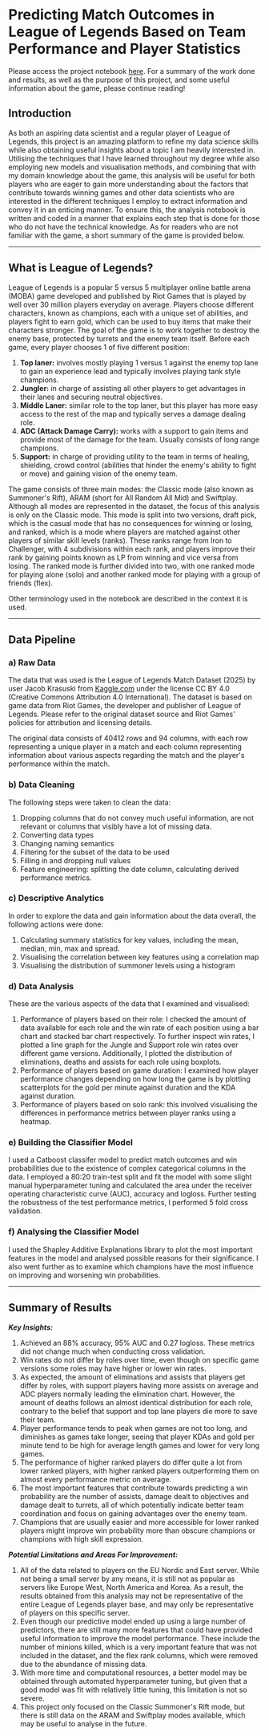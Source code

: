 # Predicting Match Outcomes in League of Legends Based on Team Performance and Player Statistics

Please access the project notebook [here](https://nbviewer.org/github/Mohamed-Aymaan-Zahir/League-of-Legends-Match-Analysis/blob/main/League%20of%20Legends%20Match%20Analysis%20and%20Predictive%20Model.ipynb). For a summary of the work done and results, as well as the purpose of this project, and some useful information about the game, please continue reading!

## Introduction

As both an aspiring data scientist and a regular player of League of Legends, this project is an amazing platform to refine my data science skills while also obtaining useful insights about a topic I am heavily interested in. Utilising the techniques that I have learned throughout my degree while also employing new models and visualisation methods, and combining that with my domain knowledge about the game, this analysis will be useful for both players who are eager to gain more understanding about the factors that contribute towards winning games and other data scientists who are interested in the different techniques I employ to extract information and convey it in an enticing manner. To ensure this, the analysis notebook  is written and coded in a manner that explains each step that is done for those who do not have the technical knowledge. As for readers who are not familiar with the game, a short summary of the game is provided below.

---

## What is League of Legends?

League of Legends is a popular 5 versus 5 multiplayer online battle arena (MOBA) game developed and published by Riot Games that is played by well over 30 million players everyday on average. Players choose different characters, known as champions, each with a unique set of abilities, and players fight to earn gold, which can be used to buy items that make their characters stronger. The goal of the game is to work together to destroy the enemy base, protected by turrets and the enemy team itself. Before each game, every player chooses 1 of five different position:

1. **Top laner:** involves mostly playing 1 versus 1 against the enemy top lane to gain an experience lead and typically involves playing tank style champions.
2. **Jungler:** in charge of assisting all other players to get advantages in their lanes and securing neutral objectives.
3. **Middle Laner:** similar role to the top laner, but this player has more easy access to the rest of the map and typically serves a damage dealing role.
4. **ADC (Attack Damage Carry):** works with a support to gain items and provide most of the damage for the team. Usually consists of long range champions.
5. **Support:** in charge of providing utility to the team in terms of healing, shielding, crowd control (abilities that hinder the enemy's ability to fight or move) and gaining vision of the enemy team.

The game consists of three main modes: the Classic mode (also known as Summoner's Rift), ARAM (short for All Random All Mid) and Swiftplay. Although all modes are represented in the dataset, the focus of this analysis is only on the Classic mode. This mode is split into two versions, draft pick, which is the casual mode that has no consequences for winning or losing, and ranked, which is a mode where players are matched against other players of similar skill levels (ranks). These ranks range from Iron to Challenger, with 4 subdivisions within each rank, and players improve their rank by gaining points known as LP from winning and vice versa from losing. The ranked mode is further divided into two, with one ranked mode for playing alone (solo) and another ranked mode for playing with a group of friends (flex).

Other terminology used in the notebook are described in the context it is used.

---

## Data Pipeline

### a) Raw Data

The data that was used is the League of Legends Match Dataset (2025) by user Jacob Krasuski from [Kaggle.com](https://www.kaggle.com/datasets/jakubkrasuski/league-of-legends-match-dataset-2025) under the license  CC BY 4.0 (Creative Commons Attribution 4.0 International). The dataset is based on game data from Riot Games, the developer and publisher of League of Legends. Please refer to the original dataset source and Riot Games' policies for attribution and licensing details.

The original data consists of 40412 rows and 94 columns, with each row representing a unique player in a match and each column representing information about various aspects regarding the match and the player's performance within the match.

### b) Data Cleaning

The following steps were taken to clean the data:

1. Dropping columns that do not convey much useful information, are not relevant or columns that visibly have a lot of missing data.
2. Converting data types
3. Changing naming semantics
4. Filtering for the subset of the data to be used
5. Filling in and dropping null values
6. Feature engineering: splitting the date column, calculating derived performance metrics.

### c) Descriptive Analytics

In order to explore the data and gain information about the data overall, the following actions were done:

1. Calculating summary statistics for key values, including the mean, median, min, max and spread.
2. Visualising the correlation between key features using a correlation map
3. Visualising the distribution of summoner levels using a histogram

### d) Data Analysis

These are the various aspects of the data that I examined and visualised:

1. Performance of players based on their role: I checked the amount of data available for each role and the win rate of each position using a bar chart and stacked bar chart respectively. To further inspect win rates, I plotted a line graph for the Jungle and Support role win rates over different game versions. Additionally, I plotted the distribution of eliminations, deaths and assists for each role using boxplots.
2. Performance of players based on game duration: I examined how player performance changes depending on how long the game is by plotting scatterplots for the gold per minute against duration and the KDA against duration.
3. Performance of players based on solo rank: this involved visualising the differences in performance metrics between player ranks using a heatmap.


### e) Building the Classifier Model

I used a Catboost classifer model to predict match outcomes and win probabilities due to the existence of complex categorical columns in the data. I employed a 80:20 train-test split and fit the model with some slight manual hyperparameter tuning and calculated the area under the receiver operating characteristic curve (AUC), accuracy and logloss. Further testing the robustness of the test performance metrics, I performed 5 fold cross validation.

### f) Analysing the Classifier Model

I used the Shapley Additive Explanations library to plot the most important features in the model and analysed possible reasons for their significance. I also went further as to examine which champions have the most influence on improving and worsening win probabilities.

---
## Summary of Results

**_Key Insights:_**
1. Achieved an 88% accuracy, 95% AUC and 0.27 logloss. These metrics did not change much when conducting cross validation.
2. Win rates do not differ by roles over time, even though on specific game versions some roles may have higher or lower win rates.
3. As expected, the amount of eliminations and assists that players get differ by roles, with support players having more assists on average and ADC players normally leading the elimination chart. However, the amount of deaths follows an almost identical distribution for each role, contrary to the belief that support and top lane players die more to save their team.
4. Player performance tends to peak when games are not too long, and diminishes as games take longer, seeing that player KDAs and gold per minute tend to be high for average length games and lower for very long games.
5. The performance of higher ranked players do differ quite a lot from lower ranked players, with higher ranked players outperforming them on almost every performance metric on average.
6. The most important features that contribute towards predicting a win probability are the number of assists, damage dealt to objectives and damage dealt to turrets, all of which potentially indicate better team coordination and focus on gaining advantages over the enemy team.
7. Champions that are usually easier and more accessible for lower ranked players might improve win probability more than obscure champions or champions with high skill expression.

**_Potential Limitations and Areas For Improvement:_**
1. All of the data related to players on the EU Nordic and East server. While not being a small server by any means, it is still not as popular as servers like Europe West, North America and Korea. As a result, the results obtained from this analysis may not be representative of the entire League of Legends player base, and may only be representative of players on this specific server.
2. Even though our predictive model ended up using a large number of predictors, there are still many more features that could have provided useful information to improve the model performance. These include the number of minions killed, which is a very important feature that was not included in the dataset, and the flex rank columns, which were removed due to the abundance of missing data.
3. With more time and computational resources, a better model may be obtained through automated hyperparameter tuning, but given that a good model was fit with relatively little tuning, this limitation is not so severe.
4. This project only focused on the Classic Summoner's Rift mode, but there is still data on the ARAM and Swiftplay modes available, which may be useful to analyse in the future.

